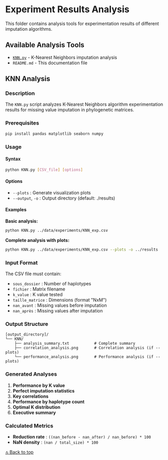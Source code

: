 # Experiment Results Analysis

This folder contains analysis tools for experimentation results of different imputation algorithms.

## Available Analysis Tools

- [`KNN.py`](#knn-analysis) - K-Nearest Neighbors imputation analysis
- `README.md` - This documentation file

## KNN Analysis

### Description

The `KNN.py` script analyzes K-Nearest Neighbors algorithm experimentation results for missing value imputation in phylogenetic matrices.

### Prerequisites

```bash
pip install pandas matplotlib seaborn numpy
```

### Usage

#### Syntax
```bash
python KNN.py [CSV_file] [options]
```

#### Options
- `--plots` : Generate visualization plots
- `--output`, `-o` : Output directory (default: ./results)

#### Examples

**Basic analysis:**
```bash
python KNN.py ../data/experiments/KNN_exp.csv
```

**Complete analysis with plots:**
```bash
python KNN.py ../data/experiments/KNN_exp.csv --plots -o ../results
```

### Input Format

The CSV file must contain:
- `sous_dossier` : Number of haplotypes
- `fichier` : Matrix filename
- `k_value` : K value tested
- `taille_matrice` : Dimensions (format "NxM")
- `nan_avant` : Missing values before imputation
- `nan_après` : Missing values after imputation

### Output Structure

```
[output_directory]/
└── KNN/
    ├── analysis_summary.txt           # Complete summary
    ├── correlation_analysis.png       # Correlation analysis (if --plots)
    └── performance_analysis.png       # Performance analysis (if --plots)
```

### Generated Analyses

1. **Performance by K value**
2. **Perfect imputation statistics**
3. **Key correlations**
4. **Performance by haplotype count**
5. **Optimal K distribution**
6. **Executive summary**

### Calculated Metrics

- **Reduction rate** : `((nan_before - nan_after) / nan_before) * 100`
- **NaN density** : `(nan / total_size) * 100`


[🔝 Back to top](#experiment-results-analysis)

